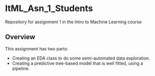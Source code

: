 # ItML_Asn_1_Students
Repository for assignment 1 in the Intro to Machine Learning course

## Overview

This assignment has two parts:
 - Creating an EDA class to do some semi-automated data exploration. 
 - Creating a predictive tree-based model that is well fitted, using a pipeline. 
